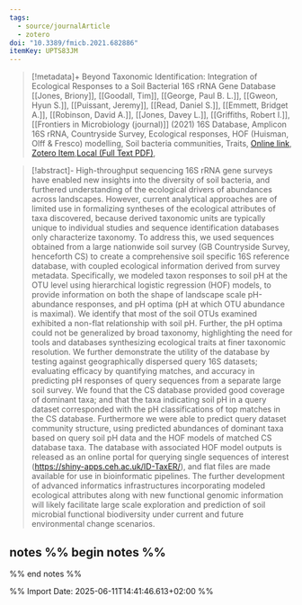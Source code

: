 ```yaml
---
tags:
  - source/journalArticle
  - zotero
doi: "10.3389/fmicb.2021.682886"
itemKey: UPTS83JM
---
```

>[!metadata]+
> Beyond Taxonomic Identification: Integration of Ecological Responses to a Soil Bacterial 16S rRNA Gene Database
> [[Jones, Briony]], [[Goodall, Tim]], [[George, Paul B. L.]], [[Gweon, Hyun S.]], [[Puissant, Jeremy]], [[Read, Daniel S.]], [[Emmett, Bridget A.]], [[Robinson, David A.]], [[Jones, Davey L.]], [[Griffiths, Robert I.]], 
> [[Frontiers in Microbiology (journal)]] (2021)
> 16S Database, Amplicon 16S rRNA, Countryside Survey, Ecological responses, HOF (Huisman, Olff & Fresco) modelling, Soil bacteria communities, Traits, 
> [Online link](https://www.frontiersin.orghttps://www.frontiersin.org/journals/microbiology/articles/10.3389/fmicb.2021.682886/full), [Zotero Item](zotero://select/library/items/UPTS83JM),[Local (Full Text PDF)](file://C:/Users/aburg/Documents/references/zotero/storage/4B5EJ9RQ/Jones2021_TaxonomicIdentification.pdf), 


>[!abstract]-
>High-throughput sequencing 16S rRNA gene surveys have enabled new insights into the diversity of soil bacteria, and furthered understanding of the ecological drivers of abundances across landscapes. However, current analytical approaches are of limited use in formalizing syntheses of the ecological attributes of taxa discovered, because derived taxonomic units are typically unique to individual studies and sequence identification databases only characterize taxonomy. To address this, we used sequences obtained from a large nationwide soil survey (GB Countryside Survey, henceforth CS) to create a comprehensive soil specific 16S reference database, with coupled ecological information derived from survey metadata. Specifically, we modeled taxon responses to soil pH at the OTU level using hierarchical logistic regression (HOF) models, to provide information on both the shape of landscape scale pH-abundance responses, and pH optima (pH at which OTU abundance is maximal). We identify that most of the soil OTUs examined exhibited a non-flat relationship with soil pH. Further, the pH optima could not be generalized by broad taxonomy, highlighting the need for tools and databases synthesizing ecological traits at finer taxonomic resolution. We further demonstrate the utility of the database by testing against geographically dispersed query 16S datasets; evaluating efficacy by quantifying matches, and accuracy in predicting pH responses of query sequences from a separate large soil survey. We found that the CS database provided good coverage of dominant taxa; and that the taxa indicating soil pH in a query dataset corresponded with the pH classifications of top matches in the CS database. Furthermore we were able to predict query dataset community structure, using predicted abundances of dominant taxa based on query soil pH data and the HOF models of matched CS database taxa. The database with associated HOF model outputs is released as an online portal for querying single sequences of interest (https://shiny-apps.ceh.ac.uk/ID-TaxER/), and flat files are made available for use in bioinformatic pipelines. The further development of advanced informatics infrastructures incorporating modeled ecological attributes along with new functional genomic information will likely facilitate large scale exploration and prediction of soil microbial functional biodiversity under current and future environmental change scenarios.

## notes %% begin notes %%

%% end notes %%

%% Import Date: 2025-06-11T14:41:46.613+02:00 %%
